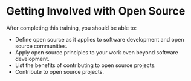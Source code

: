 # Getting Involved with Open Source

After completing this training, you should be able to:
* Define open source as it applies to software development and open source communities.
* Apply open source principles to your work even beyond software development.
* List the benefits of contributing to open source projects.
* Contribute to open source projects.
